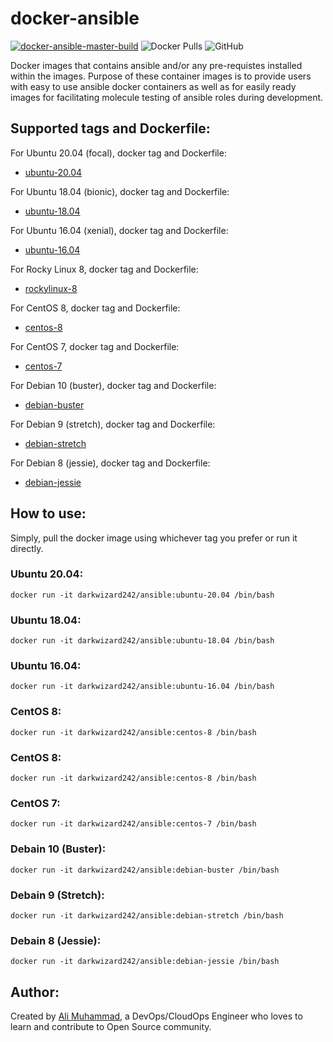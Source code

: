 # docker-ansible

[![docker-ansible-master-build](https://github.com/darkwizard242/docker-ansible/workflows/docker-ansible-master-build/badge.svg?branch=master)](https://github.com/darkwizard242/docker-ansible/actions?query=workflow%3Adocker-ansible-master-build) ![Docker Pulls](https://img.shields.io/docker/pulls/darkwizard242/ansible?color=yellow) ![GitHub](https://img.shields.io/github/license/darkwizard242/docker-ansible)

Docker images that contains ansible and/or any pre-requistes installed within the images. Purpose of these container images is to provide users with easy to use ansible docker containers as well as for easily ready images for facilitating molecule testing of ansible roles during development.

## Supported tags and Dockerfile:

For Ubuntu 20.04 (focal), docker tag and Dockerfile:

- [ubuntu-20.04](https://github.com/darkwizard242/docker-ansible/blob/master/ubuntu-20.04/Dockerfile)

For Ubuntu 18.04 (bionic), docker tag and Dockerfile:

- [ubuntu-18.04](https://github.com/darkwizard242/docker-ansible/blob/master/ubuntu-18.04/Dockerfile)

For Ubuntu 16.04 (xenial), docker tag and Dockerfile:

- [ubuntu-16.04](https://github.com/darkwizard242/docker-ansible/blob/master/ubuntu-16.04/Dockerfile)

For Rocky Linux 8, docker tag and Dockerfile:

- [rockylinux-8](https://github.com/darkwizard242/docker-ansible/blob/master/rockylinux-8/Dockerfile)

For CentOS 8, docker tag and Dockerfile:

- [centos-8](https://github.com/darkwizard242/docker-ansible/blob/master/centos-8/Dockerfile)

For CentOS 7, docker tag and Dockerfile:

- [centos-7](https://github.com/darkwizard242/docker-ansible/blob/master/centos-7/Dockerfile)

For Debian 10 (buster), docker tag and Dockerfile:

- [debian-buster](https://github.com/darkwizard242/docker-ansible/blob/master/debian-buster/Dockerfile)

For Debian 9 (stretch), docker tag and Dockerfile:

- [debian-stretch](https://github.com/darkwizard242/docker-ansible/blob/master/debian-stretch/Dockerfile)

For Debian 8 (jessie), docker tag and Dockerfile:

- [debian-jessie](https://github.com/darkwizard242/docker-ansible/blob/master/debian-jessie/Dockerfile)

## How to use:

Simply, pull the docker image using whichever tag you prefer or run it directly.

### Ubuntu 20.04:

```shell
docker run -it darkwizard242/ansible:ubuntu-20.04 /bin/bash
```

### Ubuntu 18.04:

```shell
docker run -it darkwizard242/ansible:ubuntu-18.04 /bin/bash
```

### Ubuntu 16.04:

```shell
docker run -it darkwizard242/ansible:ubuntu-16.04 /bin/bash
```

### CentOS 8:

```shell
docker run -it darkwizard242/ansible:centos-8 /bin/bash
```

### CentOS 8:

```shell
docker run -it darkwizard242/ansible:centos-8 /bin/bash
```

### CentOS 7:

```shell
docker run -it darkwizard242/ansible:centos-7 /bin/bash
```

### Debain 10 (Buster):

```shell
docker run -it darkwizard242/ansible:debian-buster /bin/bash
```

### Debain 9 (Stretch):

```shell
docker run -it darkwizard242/ansible:debian-stretch /bin/bash
```

### Debain 8 (Jessie):

```shell
docker run -it darkwizard242/ansible:debian-jessie /bin/bash
```

## Author:

Created by [Ali Muhammad](https://www.alimuhammad.dev/), a DevOps/CloudOps Engineer who loves to learn and contribute to Open Source community.
